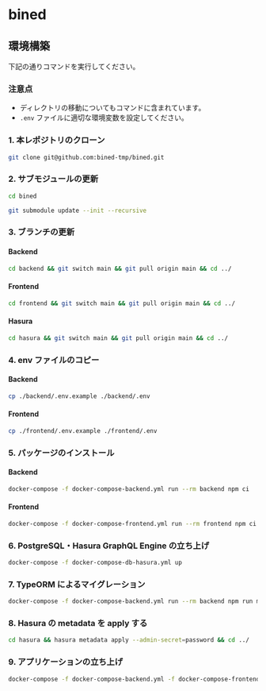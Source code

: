 # bined

## 環境構築

下記の通りコマンドを実行してください。

### 注意点

- ディレクトリの移動についてもコマンドに含まれています。
- `.env` ファイルに適切な環境変数を設定してください。

### 1. 本レポジトリのクローン

```bash
git clone git@github.com:bined-tmp/bined.git
```

### 2. サブモジュールの更新

```bash
cd bined
```

```bash
git submodule update --init --recursive
```

### 3. ブランチの更新

#### Backend

```bash
cd backend && git switch main && git pull origin main && cd ../
```

#### Frontend

```bash
cd frontend && git switch main && git pull origin main && cd ../
```

#### Hasura

```bash
cd hasura && git switch main && git pull origin main && cd ../
```

### 4. env ファイルのコピー

#### Backend

```bash
cp ./backend/.env.example ./backend/.env
```

#### Frontend

```bash
cp ./frontend/.env.example ./frontend/.env
```

### 5. パッケージのインストール

#### Backend

```bash
docker-compose -f docker-compose-backend.yml run --rm backend npm ci
```

#### Frontend

```bash
docker-compose -f docker-compose-frontend.yml run --rm frontend npm ci
```

### 6. PostgreSQL・Hasura GraphQL Engine の立ち上げ

```bash
docker-compose -f docker-compose-db-hasura.yml up
```

### 7. TypeORM によるマイグレーション

```bash
docker-compose -f docker-compose-backend.yml run --rm backend npm run migration:run
```

### 8. Hasura の metadata を apply する

```bash
cd hasura && hasura metadata apply --admin-secret=password && cd ../
```

### 9. アプリケーションの立ち上げ

```bash
docker-compose -f docker-compose-backend.yml -f docker-compose-frontend.yml up
```
